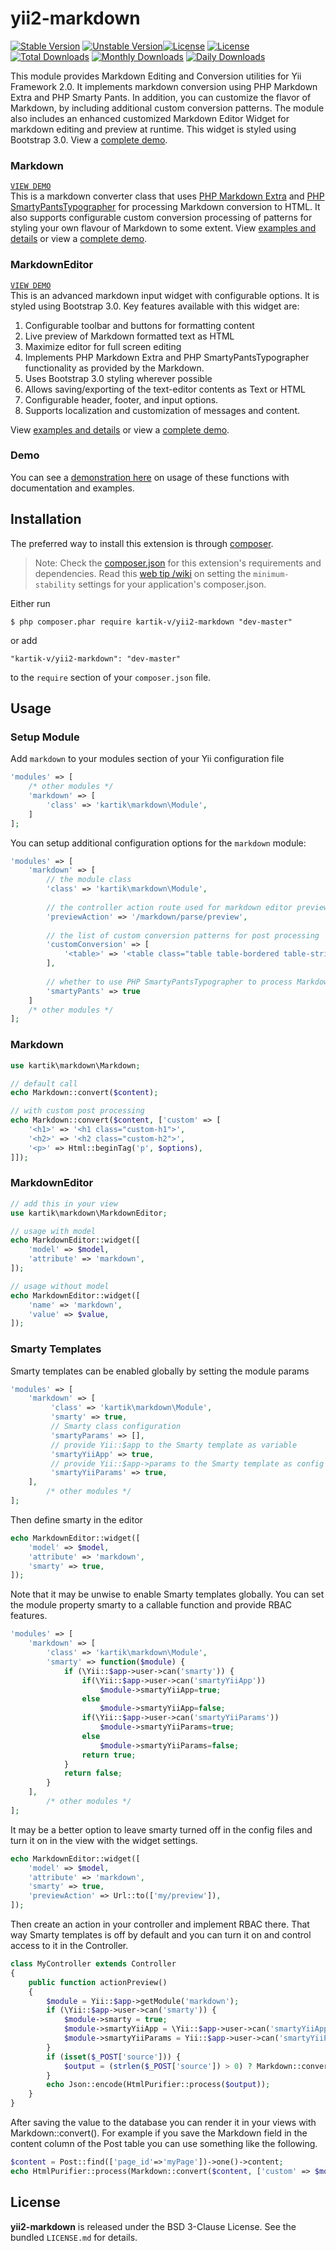yii2-markdown
=============

[![Stable Version](https://poser.pugx.org/kartik-v/yii2-markdown/v/stable)](https://packagist.org/packages/kartik-v/yii2-markdown)
[![Unstable Version](https://poser.pugx.org/kartik-v/yii2-markdown/v/unstable)](https://packagist.org/packages/kartik-v/yii2-markdown)[![License](https://poser.pugx.org/kartik-v/yii2-markdown/license)](https://packagist.org/packages/kartik-v/yii2-markdown)
[![License](https://poser.pugx.org/kartik-v/yii2-markdown/license)](https://packagist.org/packages/kartik-v/yii2-markdown)
[![Total Downloads](https://poser.pugx.org/kartik-v/yii2-markdown/downloads)](https://packagist.org/packages/kartik-v/yii2-markdown)
[![Monthly Downloads](https://poser.pugx.org/kartik-v/yii2-markdown/d/monthly)](https://packagist.org/packages/kartik-v/yii2-markdown)
[![Daily Downloads](https://poser.pugx.org/kartik-v/yii2-markdown/d/daily)](https://packagist.org/packages/kartik-v/yii2-markdown)

This module provides Markdown Editing and Conversion utilities for Yii Framework 2.0. It implements markdown conversion using PHP Markdown Extra and PHP Smarty Pants. In addition, you can customize the flavor of Markdown, by including additional custom conversion patterns. The module also includes an enhanced customized Markdown Editor Widget for markdown editing and preview at runtime. This widget is styled using Bootstrap 3.0. View a [complete demo](http://demos.krajee.com/markdown-demo).

### Markdown
[```VIEW DEMO```](http://demos.krajee.com/markdown-details/markdown-converter)  
This is a markdown converter class that uses [PHP Markdown Extra](http://michelf.ca/projects/php-markdown/extra/) and [PHP SmartyPantsTypographer](http://michelf.ca/projects/php-smartypants/typographer/) for processing Markdown conversion to HTML. It also supports configurable custom conversion processing of patterns for styling your own flavour of Markdown to some extent.
View [examples and details](http://demos.krajee.com/markdown-details/markdown-converter) or view a [complete demo](http://demos.krajee.com/markdown-demo).

### MarkdownEditor
[```VIEW DEMO```](http://demos.krajee.com/markdown-details/markdown-editor)  
This is an advanced markdown input widget with configurable options. It is styled using Bootstrap 3.0. Key features available with this widget are:

1. Configurable toolbar and buttons for formatting content
2. Live preview of Markdown formatted text as HTML
3. Maximize editor for full screen editing
4. Implements PHP Markdown Extra and PHP SmartyPantsTypographer functionality as provided by the Markdown.
5. Uses Bootstrap 3.0 styling wherever possible
6. Allows saving/exporting of the text-editor contents as Text or HTML
7. Configurable header, footer, and input options.
8. Supports localization and customization of messages and content.

View [examples and details](http://demos.krajee.com/markdown-details/markdown-editor) or view a [complete demo](http://demos.krajee.com/markdown-demo).

### Demo
You can see a [demonstration here](http://demos.krajee.com/markdown) on usage of these functions with documentation and examples.

## Installation

The preferred way to install this extension is through [composer](http://getcomposer.org/download/).

> Note: Check the [composer.json](https://github.com/kartik-v/yii2-markdown/blob/master/composer.json) for this extension's requirements and dependencies. 
Read this [web tip /wiki](http://webtips.krajee.com/setting-composer-minimum-stability-application/) on setting the `minimum-stability` settings for your application's composer.json.

Either run

```
$ php composer.phar require kartik-v/yii2-markdown "dev-master"
```

or add

```
"kartik-v/yii2-markdown": "dev-master"
```

to the ```require``` section of your `composer.json` file.

## Usage

### Setup Module
Add `markdown` to your modules section of your Yii configuration file
```php
'modules' => [
	/* other modules */
	'markdown' => [
		'class' => 'kartik\markdown\Module',
	]
];
```
You can setup additional configuration options for the `markdown` module:
```php
'modules' => [
	'markdown' => [
		// the module class
		'class' => 'kartik\markdown\Module',
		
		// the controller action route used for markdown editor preview
		'previewAction' => '/markdown/parse/preview',
		
		// the list of custom conversion patterns for post processing
		'customConversion' => [
			'<table>' => '<table class="table table-bordered table-striped">'
		],
		
		// whether to use PHP SmartyPantsTypographer to process Markdown output
		'smartyPants' => true
	]
	/* other modules */
];
```

### Markdown
```php
use kartik\markdown\Markdown;

// default call
echo Markdown::convert($content);

// with custom post processing
echo Markdown::convert($content, ['custom' => [
	'<h1>' => '<h1 class="custom-h1">',
	'<h2>' => '<h2 class="custom-h2">',
	'<p>' => Html::beginTag('p', $options),
]]);
```

### MarkdownEditor
```php
// add this in your view
use kartik\markdown\MarkdownEditor;

// usage with model
echo MarkdownEditor::widget([
	'model' => $model, 
	'attribute' => 'markdown',
]);

// usage without model
echo MarkdownEditor::widget([
	'name' => 'markdown', 
	'value' => $value,
]);
```

### Smarty Templates
Smarty templates can be enabled globally by setting the module params
```php
'modules' => [
	'markdown' => [
	     'class' => 'kartik\markdown\Module',
	     'smarty' => true,
	     // Smarty class configuration
	     'smartyParams' => [],
	     // provide Yii::$app to the Smarty template as variable
	     'smartyYiiApp' => true,
	     // provide Yii::$app->params to the Smarty template as config variables
	     'smartyYiiParams' => true,
	],
        /* other modules */
];
```
Then define smarty in the editor
```php
echo MarkdownEditor::widget([
    'model' => $model, 
    'attribute' => 'markdown',
    'smarty' => true,
]);
```
Note that it may be unwise to enable Smarty templates globally. You can set the module property smarty to a callable function and provide RBAC features.
```php
'modules' => [
	'markdown' => [
		'class' => 'kartik\markdown\Module',
		'smarty' => function($module) {
			if (\Yii::$app->user->can('smarty')) {
			    if(\Yii::$app->user->can('smartyYiiApp'))
			        $module->smartyYiiApp=true;
			    else
			        $module->smartyYiiApp=false;
			    if(\Yii::$app->user->can('smartyYiiParams'))
			        $module->smartyYiiParams=true;
			    else
			        $module->smartyYiiParams=false;
			    return true;
			}
			return false;
		}
	],
        /* other modules */
];
```
It may be a better option to leave smarty turned off in the config files and turn it on in the view with the widget settings.
```php
echo MarkdownEditor::widget([
    'model' => $model, 
    'attribute' => 'markdown',
    'smarty' => true,
    'previewAction' => Url::to(['my/preview']),
]);
```
Then create an action in your controller and implement RBAC there. That way Smarty templates is off by default and you can
turn it on and control access to it in the Controller.
```php
class MyController extends Controller
{
    public function actionPreview()
    {
        $module = Yii::$app->getModule('markdown');
        if (\Yii::$app->user->can('smarty')) {
            $module->smarty = true;
            $module->smartyYiiApp = \Yii::$app->user->can('smartyYiiApp') ? true : false;
            $module->smartyYiiParams = Yii::$app->user->can('smartyYiiParams') ? true : false;
        }
        if (isset($_POST['source'])) {
            $output = (strlen($_POST['source']) > 0) ? Markdown::convert($_POST['source'], ['custom' => $module->customConversion]) : $_POST['nullMsg'];
        }
        echo Json::encode(HtmlPurifier::process($output));
    }
}
```
After saving the value to the database you can render it in your views with Markdown::convert(). For example if you save the Markdown field in the content column of the Post table you can use something like the following.
```php
$content = Post::find(['page_id'=>'myPage'])->one()->content;
echo HtmlPurifier::process(Markdown::convert($content, ['custom' => $module->customConversion]))
```

## License

**yii2-markdown** is released under the BSD 3-Clause License. See the bundled `LICENSE.md` for details.
